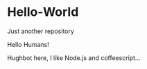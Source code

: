# Hello-World
Just another repository

Hello Humans!

Hughbot here, I like Node.js and coffeescript...
